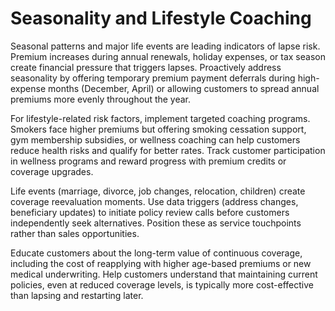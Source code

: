# Seasonality and Lifestyle Coaching

Seasonal patterns and major life events are leading indicators of lapse risk. Premium increases during annual renewals, holiday expenses, or tax season create financial pressure that triggers lapses. Proactively address seasonality by offering temporary premium payment deferrals during high-expense months (December, April) or allowing customers to spread annual premiums more evenly throughout the year.

For lifestyle-related risk factors, implement targeted coaching programs. Smokers face higher premiums but offering smoking cessation support, gym membership subsidies, or wellness coaching can help customers reduce health risks and qualify for better rates. Track customer participation in wellness programs and reward progress with premium credits or coverage upgrades.

Life events (marriage, divorce, job changes, relocation, children) create coverage reevaluation moments. Use data triggers (address changes, beneficiary updates) to initiate policy review calls before customers independently seek alternatives. Position these as service touchpoints rather than sales opportunities.

Educate customers about the long-term value of continuous coverage, including the cost of reapplying with higher age-based premiums or new medical underwriting. Help customers understand that maintaining current policies, even at reduced coverage levels, is typically more cost-effective than lapsing and restarting later.

